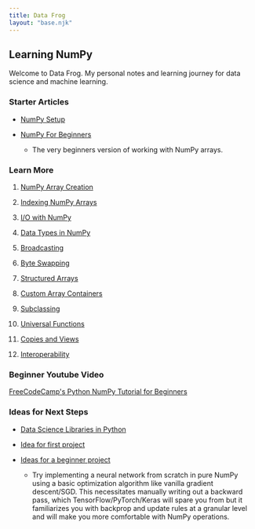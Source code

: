 ```yaml
---
title: Data Frog
layout: "base.njk"
---
```

## Learning NumPy

Welcome to Data Frog. My personal notes and learning journey for data science and machine learning.

### Starter Articles

- [NumPy Setup](./numpy/setup)

- [NumPy For Beginners](./numpy/beginners)
    - The very beginners version of working with NumPy arrays.

### Learn More

1. [NumPy Array Creation](./numpy/1_create_array)

2. [Indexing NumPy Arrays](./numpy/2_index_ndarrays)

3. [I/O with NumPy](./numpy/3_io_numpy)

4. [Data Types in NumPy](./numpy/4_data_types)

5. [Broadcasting](./numpy/5_broadcasting)

6. [Byte Swapping](./numpy/6_byte_swapping)

7. [Structured Arrays](./numpy/7_structured_arrays)

8. [Custom Array Containers](./numpy/8_custom_array_containers)

9. [Subclassing](./numpy/9_subclassing)

10. [Universal Functions](./numpy/10_universal_functions)

11. [Copies and Views](./numpy/11_copies_views)

12. [Interoperability](./numpy/12_interoperability)

### Beginner Youtube Video

[FreeCodeCamp's Python NumPy Tutorial for Beginners](https://www.youtube.com/watch?v=QUT1VHiLmmI)

### Ideas for Next Steps

- [Data Science Libraries in Python](./data_science_software_list)

- [Idea for first project](https://www.youtube.com/watch?v=o64FV-ez6Gw)

- [Ideas for a beginner project](https://www.reddit.com/r/Python/comments/a925bi/projects_for_numpypandas_novice/)
  - Try implementing a neural network from scratch in pure NumPy using a basic optimization algorithm like vanilla gradient descent/SGD. This necessitates manually writing out a backward pass, which TensorFlow/PyTorch/Keras will spare you from but it familiarizes you with backprop and update rules at a granular level and will make you more comfortable with NumPy operations.